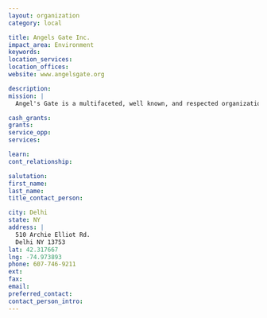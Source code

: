 ```yaml
---
layout: organization
category: local

title: Angels Gate Inc.
impact_area: Environment
keywords: 
location_services: 
location_offices: 
website: www.angelsgate.org

description: 
mission: |
  Angel's Gate is a multifaceted, well known, and respected organization which has provided guidance and inspiration to animal guardians and professionals in the field of hospice and care of animals with special needs.  It's purpose is to  work with physically challenged animals. In 2000 Angel's Gate became a wildlife rehabilitation center, as well. 

cash_grants: 
grants: 
service_opp: 
services: 

learn: 
cont_relationship: 

salutation: 
first_name: 
last_name: 
title_contact_person: 

city: Delhi
state: NY
address: |
  510 Archie Elliot Rd.  
  Delhi NY 13753
lat: 42.317667
lng: -74.973893
phone: 607-746-9211
ext: 
fax: 
email: 
preferred_contact: 
contact_person_intro: 
---
```

